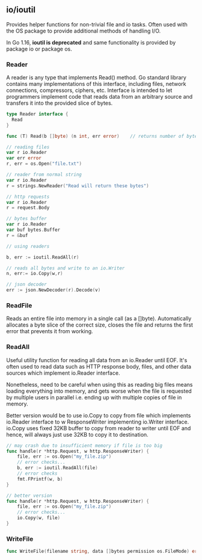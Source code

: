 ## io/ioutil

Provides helper functions for non-trivial file and io tasks. Often used with the OS package to provide additional methods of handling I/O.

In Go 1.16, **ioutil is deprecated** and same functionality is provided by package io or package os.

### Reader

A reader is any type that implements Read() method. Go standard library contains many implementations of this interface, including files, network connections, compressors, ciphers, etc. Interface is intended to let programmers implement code that reads data from an arbitrary source and transfers it into the provided slice of bytes.

```go
type Reader interface {
  Read
}

func (T) Read(b []byte) (n int, err error)    // returns number of bytes populated; when byte stream ends, returns io.EOF

// reading files
var r io.Reader
var err error
r, err = os.Open("file.txt")

// reader from normal string
var r io.Reader
r = strings.NewReader("Read will return these bytes")

// http requests
var r io.Reader
r = request.Body

// bytes buffer
var r io.Reader
var buf bytes.Buffer
r = &buf
```

```go
// using readers

b, err := ioutil.ReadAll(r)

// reads all bytes and write to an io.Writer
n, err:= io.Copy(w,r)

// json decoder
err := json.NewDecoder(r).Decode(v)
```

### ReadFile

Reads an entire file into memory in a single call (as a []byte). Automatically allocates a byte slice of the correct size, closes the file and returns the first error that prevents it from working.

### ReadAll

Useful utility function for reading all data from an io.Reader until EOF. It's often used to read data such as HTTP response body, files, and other data sources which implement io.Reader interface.

Nonetheless, need to be careful when using this as reading big files means loading everything into memory, and gets worse when the file is requested by multiple users in parallel i.e. ending up with multiple copies of file in memory.

Better version would be to use io.Copy to copy from file which implements io.Reader interface to w ResponseWriter implementing io.Writer interface. io.Copy uses fixed 32KB buffer to copy from reader to writer until EOF and hence, will always just use 32KB to copy it to destination.

```go
// may crash due to insufficient memory if file is too big
func handle(r *http.Request, w http.ResponseWriter) {
	file, err := os.Open("my_file.zip")
	// error checks...
	b, err := ioutil.ReadAll(file)
	// error checks
	fmt.FPrintf(w, b)
}

// better version
func handle(r *http.Request, w http.ResponseWriter) {
	file, err := os.Open("my_file.zip")
	// error checks...
	io.Copy(w, file)
}
```

### WriteFile

```go
func WriteFile(filename string, data []bytes permission os.FileMode) error  // bytes slice is a computer friendly rep. of a string
```
